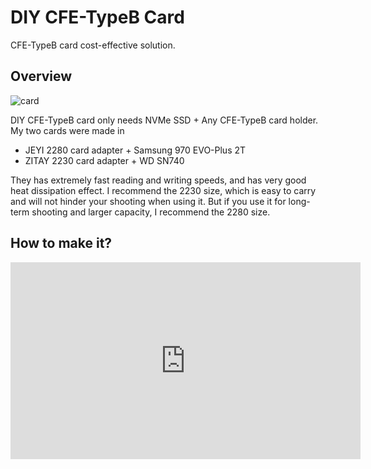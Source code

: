 # DIY CFE-TypeB Card

CFE-TypeB card cost-effective solution.

## Overview

![card](/card.jpg)

DIY CFE-TypeB card only needs NVMe SSD + Any CFE-TypeB card holder. My two cards were made in
- JEYI 2280 card adapter + Samsung 970 EVO-Plus 2T 
- ZITAY 2230 card adapter + WD SN740 

They has extremely fast reading and writing speeds, and has very good heat dissipation effect. I recommend the 2230 size, which is easy to carry and will not hinder your shooting when using it. But if you use it for long-term shooting and larger capacity, I recommend the 2280 size.

## How to make it?

<iframe width="560" height="315" src="https://www.youtube.com/embed/7wKL-6GBSw8?si=lHNireKPicTYYE7-" title="YouTube video player" frameborder="0" allow="accelerometer; autoplay; clipboard-write; encrypted-media; gyroscope; picture-in-picture; web-share" referrerpolicy="strict-origin-when-cross-origin" allowfullscreen></iframe>